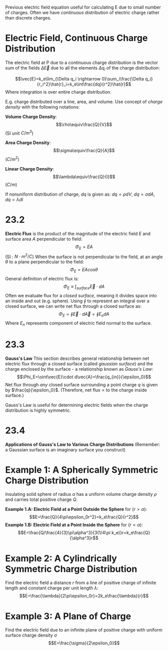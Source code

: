 Previous electric field equation useful for calculating E due to small number of charges. Often we have *continuous* distribution of electric charge rather than discrete charges.
# Electric Field, Continuous Charge Distribution

The electric field at P due to a continuous charge distribution is the vector sum of the fields $\Delta \vec{E}$ due to all the elements $\Delta q_i$ of the charge distribution:

$$\vec{E}=k_e\lim_{\Delta q_i \rightarrow 0}\sum_i\frac{\Delta q_i}{r_i^2}\hat{r}_i=k_e\int\frac{dq}{r^2}\hat{r}$$
Where integration is over entire charge distribution.

E.g. charge distributed over a line, area, and volume. Use concept of *charge density* with the following notations:

**Volume Charge Density**:
$$\rho\equiv\frac{Q}{V}$$
(SI unit $C/m^3$)

**Area Charge Density**:
$$\sigma\equiv\frac{Q}{A}$$
($C/m^2$)

**Linear Charge Density**:
$$\lambda\equiv\frac{Q}{l}$$
($C/m$)

If nonuniform distribution of charge, $dq$ is given as: $dq = \rho dV$, $dq = \sigma dA$, $dq = \lambda dl$ 
# 23.2

**Electric Flux** is the product of the magnitude of the electric field $E$ and surface area $A$ perpendicular to field:
$$\Phi_E=EA$$
(SI : $N \cdot m^2/C$)
When the surface is not perpendicular to the field, at an angle $\theta$ to a plane perpendicular to the field:
$$\Phi_E=EAcos\theta$$
General definition of electric flux is:
$$\Phi_E\equiv\int_{surface}\vec{E}\cdot dA$$
Often we evaluate flux for a *closed surface*, meaning it divides space into an inside and out (e.g. sphere). Using $\oint$ to represent an integral over a closed surface, we can write net flux through a closed surface as:
$$\Phi_E=\oint\vec{E}\cdot d\vec{A}=\oint E_ndA$$
Where $E_n$ represents component of electric field normal to the surface.
# 23.3

**Gauss's Law**
This section describes general relationship between net electric flux through a closed surface (called *gaussian surface*) and the charge enclosed by the surface - a relationship known as *Gauss's Law*:
$$\Phi_E=\oint\vec{E}\cdot d\vec{A}=\frac{q_{in}}{\epsilon_0}$$
Net flux through *any* closed surface surrounding a point charge $q$ is given by $\frac{q}{\epsilon_0}$. (Therefore, net flux $\propto$ to the charge inside surface.)

Gauss's Law is useful for determining electric fields when the charge distribution is highly symmetric.
# 23.4

**Applications of Gauss's Law to Various Charge Distributions**
(Remember: a Gaussian surface is an imaginary surface you construct)
# Example 1: A Spherically Symmetric Charge Distribution

Insulating solid sphere of radius $\alpha$ has a uniform volume charge density $\rho$ and carries total positive charge $Q$.

**Example 1.A: Electric Field at a Point Outside the Sphere** 
for ($r > \alpha$): 
$$E=\frac{Q}{4\pi\epsilon_0r^2}=k_e\frac{Q}{r^2}$$
**Example 1.B: Electric Field at a Point Inside the Sphere**
for $(r<\alpha)$:
$$E=\frac{Q/\frac{4}{3}\pi\alpha^3}{3(1/4\pi k_e)}r=k_e\frac{Q}{\alpha^3}r$$
# Example 2: A Cylindrically Symmetric Charge Distribution

Find the electric field a distance $r$ from a line of positive charge of infinite length and constant charge per unit length $\lambda$:
$$E=\frac{\lambda}{2\pi\epsilon_0r}=2k_e\frac{\lambda}{r}$$
# Example 3: A Plane of Charge

Find the electric field due to an infinite plane of positive charge with uniform surface charge density $\sigma$
$$E=\frac{\sigma}{2\epsilon_0}$$


